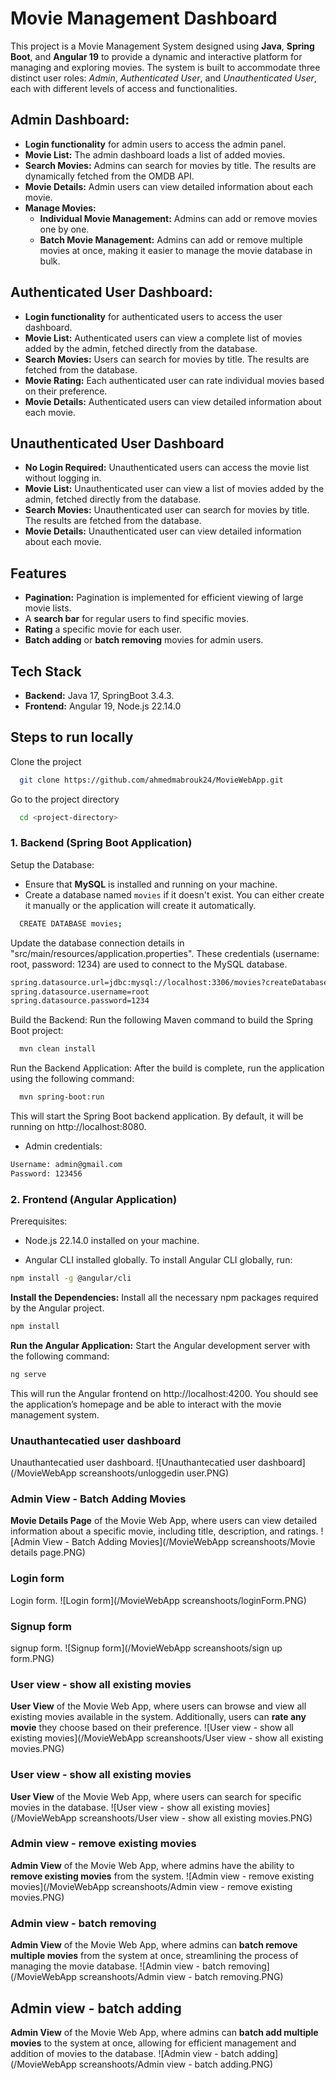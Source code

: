 
# Movie Management Dashboard

This project is a Movie Management System designed using **Java**, **Spring Boot**, and **Angular 19** to provide a dynamic and interactive platform for managing and exploring movies. The system is built to accommodate three distinct user roles: *Admin*, *Authenticated User*, and *Unauthenticated User*, each with different levels of access and functionalities.





## Admin Dashboard:

- **Login functionality** for admin users to access the admin panel.
- **Movie List:** The admin dashboard loads a list of added movies.
- **Search Movies:** Admins can search for movies by title. The results are dynamically fetched from the OMDB API.
- **Movie Details:** Admin users can view detailed information about each movie.  
- **Manage Movies:**    
    - **Individual Movie Management:** Admins can add or remove movies one by one.
    - **Batch Movie Management:** Admins can add or remove multiple movies at once, making it easier to manage the movie database in bulk.


## Authenticated User Dashboard:

- **Login functionality** for authenticated users to access the user dashboard.
- **Movie List:** Authenticated users can view a complete list of movies added by the admin, fetched directly from the database.
- **Search Movies:** Users can search for movies by title. The results are fetched from the database.
- **Movie Rating:** Each authenticated user can rate individual movies based on their preference.
- **Movie Details:** Authenticated users can view detailed information about each movie.   


## Unauthenticated User Dashboard

- **No Login Required:** Unauthenticated users can access the movie list without logging in.
- **Movie List:** Unauthenticated user can view a list of movies added by the admin, fetched directly from the database.
- **Search Movies:** Unauthenticated user can search for movies by title. The results are fetched from the database.
- **Movie Details:** Unauthenticated user can view detailed information about each movie.   


## Features 
- **Pagination:** Pagination is implemented for efficient viewing of large movie lists.
- A **search bar** for regular users to find specific movies.
- **Rating** a specific movie for each user.
- **Batch adding** or **batch removing** movies for admin users.


## Tech Stack
- **Backend:** Java 17, SpringBoot 3.4.3.
- **Frontend:** Angular 19, Node.js 22.14.0




## Steps to run locally
Clone the project

```bash
  git clone https://github.com/ahmedmabrouk24/MovieWebApp.git
```

Go to the project directory

```bash
  cd <project-directory>
```
### 1. Backend (Spring Boot Application)
Setup the Database:

- Ensure that **MySQL** is installed and running on your machine.
- Create a database named ```movies``` if it doesn't exist. You can either create it manually or the application will create it automatically.

```bash
  CREATE DATABASE movies;
```

Update the database connection details in "src/main/resources/application.properties".
These credentials (username: root, password: 1234) are used to connect to the MySQL database.

```bash 
spring.datasource.url=jdbc:mysql://localhost:3306/movies?createDatabaseIfNotExist=true
spring.datasource.username=root
spring.datasource.password=1234
```


Build the Backend: Run the following Maven command to build the Spring Boot project:
```bash
  mvn clean install
```

Run the Backend Application: After the build is complete, run the application using the following command:
```bash
  mvn spring-boot:run
```
This will start the Spring Boot backend application. By default, it will be running on http://localhost:8080.


- Admin credentials:
```bash
Username: admin@gmail.com
Password: 123456
```

### 2. Frontend (Angular Application)
Prerequisites:
- Node.js 22.14.0 installed on your machine.

- Angular CLI installed globally. 
To install Angular CLI globally, run:
```bash
npm install -g @angular/cli
```

**Install the Dependencies:** Install all the necessary npm packages required by the Angular project.
```bash
npm install
```

**Run the Angular Application:** Start the Angular development server with the following command:
```bash
ng serve 
```

This will run the Angular frontend on http://localhost:4200.
You should see the application’s homepage and be able to interact with the movie management system.




### Unauthantecatied user dashboard
Unauthantecatied user dashboard.
![Unauthantecatied user dashboard](/MovieWebApp screanshoots/unloggedin user.PNG)

### Admin View - Batch Adding Movies
**Movie Details Page** of the Movie Web App, where users can view detailed information about a specific movie, including title, description, and ratings.
![Admin View - Batch Adding Movies](/MovieWebApp screanshoots/Movie details page.PNG)

### Login form
Login form.
![Login form](/MovieWebApp screanshoots/loginForm.PNG)


### Signup form
signup form.
![Signup form](/MovieWebApp screanshoots/sign up form.PNG)


### User view - show all existing movies
**User View** of the Movie Web App, where users can browse and view all existing movies available in the system. Additionally, users can **rate any movie** they choose based on their preference.
![User view - show all existing movies](/MovieWebApp screanshoots/User view - show all existing movies.PNG)


### User view - show all existing movies
**User View** of the Movie Web App, where users can search for specific movies in the database.
![User view - show all existing movies](/MovieWebApp screanshoots/User view - show all existing movies.PNG)

### Admin view - remove existing movies
**Admin View** of the Movie Web App, where admins have the ability to **remove existing movies** from the system.
![Admin view - remove existing movies](/MovieWebApp screanshoots/Admin view - remove existing movies.PNG)


### Admin view - batch removing
**Admin View** of the Movie Web App, where admins can **batch remove multiple movies** from the system at once, streamlining the process of managing the movie database.
![Admin view - batch removing](/MovieWebApp screanshoots/Admin view - batch removing.PNG)


## Admin view - batch adding
**Admin View** of the Movie Web App, where admins can **batch add multiple movies** to the system at once, allowing for efficient management and addition of movies to the database.
![Admin view - batch adding](/MovieWebApp screanshoots/Admin view - batch adding.PNG)





